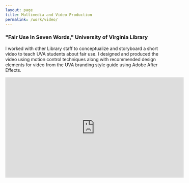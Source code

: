 ```yaml
---
layout: page
title: Multimedia and Video Production
permalink: /work/video/
---
```


<h3>"Fair Use In Seven Words," University of Virginia Library</h3>

I worked with other Library staff to conceptualize and storyboard a short video to teach UVA students about fair use. I designed and produced the video using motion control techniques along with recommended design elements for video from the UVA branding style guide using Adobe After Effects.

<iframe width="560" height="315" src="https://www.youtube.com/embed/6DEu-cVYcI0" frameborder="0" allowfullscreen></iframe>
